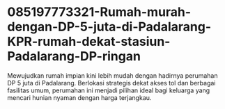 # 085197773321-Rumah-murah-dengan-DP-5-juta-di-Padalarang-KPR-rumah-dekat-stasiun-Padalarang-DP-ringan
Mewujudkan rumah impian kini lebih mudah dengan hadirnya perumahan DP 5 juta di Padalarang. Berlokasi strategis dekat akses tol dan berbagai fasilitas umum, perumahan ini menjadi pilihan ideal bagi keluarga yang mencari hunian nyaman dengan harga terjangkau.
